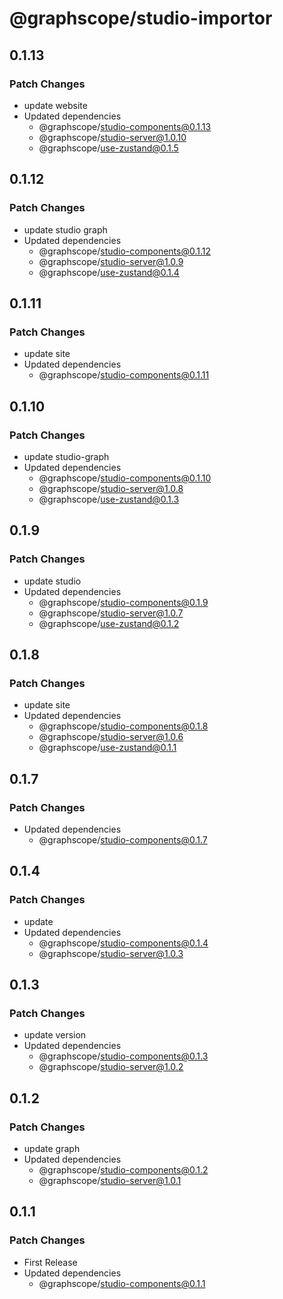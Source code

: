 # @graphscope/studio-importor

## 0.1.13

### Patch Changes

- update website
- Updated dependencies
  - @graphscope/studio-components@0.1.13
  - @graphscope/studio-server@1.0.10
  - @graphscope/use-zustand@0.1.5

## 0.1.12

### Patch Changes

- update studio graph
- Updated dependencies
  - @graphscope/studio-components@0.1.12
  - @graphscope/studio-server@1.0.9
  - @graphscope/use-zustand@0.1.4

## 0.1.11

### Patch Changes

- update site
- Updated dependencies
  - @graphscope/studio-components@0.1.11

## 0.1.10

### Patch Changes

- update studio-graph
- Updated dependencies
  - @graphscope/studio-components@0.1.10
  - @graphscope/studio-server@1.0.8
  - @graphscope/use-zustand@0.1.3

## 0.1.9

### Patch Changes

- update studio
- Updated dependencies
  - @graphscope/studio-components@0.1.9
  - @graphscope/studio-server@1.0.7
  - @graphscope/use-zustand@0.1.2

## 0.1.8

### Patch Changes

- update site
- Updated dependencies
  - @graphscope/studio-components@0.1.8
  - @graphscope/studio-server@1.0.6
  - @graphscope/use-zustand@0.1.1

## 0.1.7

### Patch Changes

- Updated dependencies
  - @graphscope/studio-components@0.1.7

## 0.1.4

### Patch Changes

- update
- Updated dependencies
  - @graphscope/studio-components@0.1.4
  - @graphscope/studio-server@1.0.3

## 0.1.3

### Patch Changes

- update version
- Updated dependencies
  - @graphscope/studio-components@0.1.3
  - @graphscope/studio-server@1.0.2

## 0.1.2

### Patch Changes

- update graph
- Updated dependencies
  - @graphscope/studio-components@0.1.2
  - @graphscope/studio-server@1.0.1

## 0.1.1

### Patch Changes

- First Release
- Updated dependencies
  - @graphscope/studio-components@0.1.1
